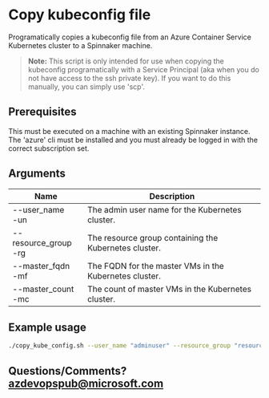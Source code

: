 # Copy kubeconfig file

Programatically copies a kubeconfig file from an Azure Container Service Kubernetes cluster to a Spinnaker machine.

>**Note:** This script is only intended for use when copying the kubeconfig programatically with a Service Principal (aka when you do not have access to the ssh private key). If you want to do this manually, you can simply use 'scp'.

## Prerequisites
This must be executed on a machine with an existing Spinnaker instance. The 'azure' cli must be installed and you must already be logged in with the correct subscription set.

## Arguments
| Name | Description |
|---|---|
| --user_name<br/>-un | The admin user name for the Kubernetes cluster. |
| --resource_group<br/>-rg | The resource group containing the Kubernetes cluster. |
| --master_fqdn<br/>-mf | The FQDN for the master VMs in the Kubernetes cluster. |
| --master_count<br/>-mc | The count of master VMs in the Kubernetes cluster. |

## Example usage
```bash
./copy_kube_config.sh --user_name "adminuser" --resource_group "resourcegroup" --master_fqdn "samplemgmt.westus.cloudapp.azure.com" --master_count 1
```

## Questions/Comments? azdevopspub@microsoft.com